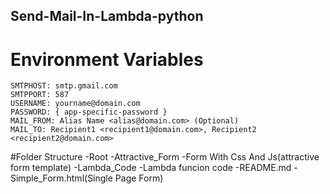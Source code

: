 ## Send-Mail-In-Lambda-python

# Environment Variables
    SMTPHOST: smtp.gmail.com
    SMTPPORT: 587
    USERNAME: yourname@domain.com
    PASSWORD: { app-specific-password }
    MAIL_FROM: Alias Name <alias@domain.com> (Optional)
    MAIL_TO: Recipient1 <recipient1@domain.com>, Recipient2 <recipient2@domain.com>

#Folder Structure
    -Root
        -Attractive_Form
            -Form With Css And Js(attractive form template)
        -Lambda_Code
            -Lambda funcion code
        -README.md
        -Simple_Form.html(Single Page Form)